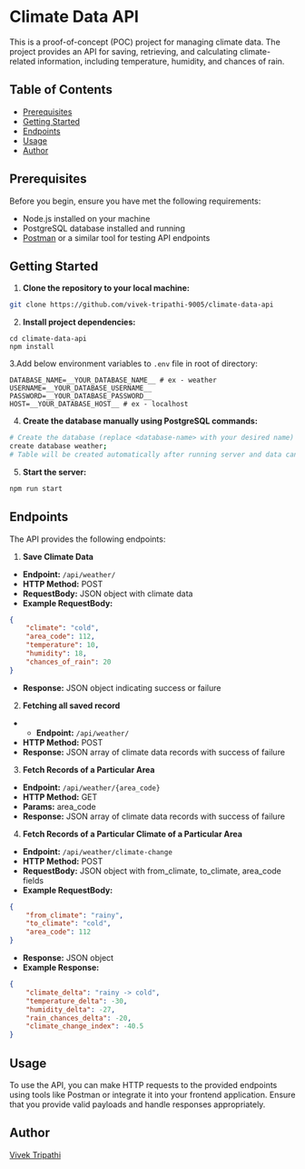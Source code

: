 # Climate Data API

This is a proof-of-concept (POC) project for managing climate data. The project provides an API for saving, retrieving, and calculating climate-related information, including temperature, humidity, and chances of rain.

## Table of Contents

- [Prerequisites](#prerequisites)
- [Getting Started](#getting-started)
- [Endpoints](#endpoints)
- [Usage](#usage)
- [Author](#author)

## Prerequisites

Before you begin, ensure you have met the following requirements:

- Node.js installed on your machine
- PostgreSQL database installed and running
- [Postman](https://www.postman.com/) or a similar tool for testing API endpoints

## Getting Started

1. **Clone the repository to your local machine:**
```bash
git clone https://github.com/vivek-tripathi-9005/climate-data-api
```

2. **Install project dependencies:**
```
cd climate-data-api
npm install
```
3.Add below environment variables to `.env` file in root of directory: 
```env
DATABASE_NAME=__YOUR_DATABASE_NAME__ # ex - weather
USERNAME=__YOUR_DATABASE_USERNAME__ 
PASSWORD=__YOUR_DATABASE_PASSWORD__
HOST=__YOUR_DATABASE_HOST__ # ex - localhost
```

4. **Create the database manually using PostgreSQL commands:**
```bash
# Create the database (replace <database-name> with your desired name)
create database weather;
# Table will be created automatically after running server and data can inserted inside the databse using `rotes`
```

5. **Start the server:**
```bash
npm run start
```


## Endpoints
The API provides the following endpoints:

1. **Save Climate Data**
- **Endpoint:** `/api/weather/`
- **HTTP Method:** POST
- **RequestBody:** JSON object with climate data
- **Example RequestBody:**
```json
{
    "climate": "cold",
    "area_code": 112,
    "temperature": 10,
    "humidity": 18,
    "chances_of_rain": 20
}
```
-  **Response:** JSON object indicating success or failure

2. **Fetching all saved record**
- - **Endpoint:** `/api/weather/`
- **HTTP Method:** POST
- **Response:** JSON array of climate data records with success of failure

3. **Fetch Records of a Particular Area**
- **Endpoint:** `/api/weather/{area_code}`
- **HTTP Method:** GET
- **Params:** area_code
- **Response:** JSON array of climate data records with success of failure

4. **Fetch Records of a Particular Climate of a Particular Area**
- **Endpoint:** `/api/weather/climate-change`
- **HTTP Method:** POST
- **RequestBody:** JSON object with from_climate, to_climate, area_code fields
- **Example RequestBody:**
```json
{
    "from_climate": "rainy",
    "to_climate": "cold",
    "area_code": 112
}
```
- **Response:** JSON object
- **Example Response:**
```json
{
    "climate_delta": "rainy -> cold",
    "temperature_delta": -30,
    "humidity_delta": -27,
    "rain_chances_delta": -20,
    "climate_change_index": -40.5
}
```

## Usage
To use the API, you can make HTTP requests to the provided endpoints using tools like Postman or integrate it into your frontend application. Ensure that you provide valid payloads and handle responses appropriately.

## Author
[Vivek Tripathi](https://github.com/vivek-tripathi-9005)